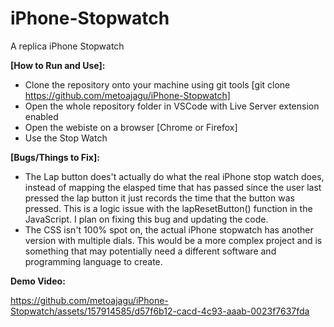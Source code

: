 # iPhone-Stopwatch
A replica iPhone Stopwatch

**[How to Run and Use]:**

- Clone the repository onto your machine using git tools [git clone https://github.com/metoajagu/iPhone-Stopwatch]
- Open the whole repository folder in VSCode with Live Server extension enabled
- Open the webiste on a browser [Chrome or Firefox]
- Use the Stop Watch

**[Bugs/Things to Fix]:**

- The Lap button does't actually do what the real iPhone stop watch does, instead of mapping the elasped time that has passed since the user last pressed the lap button it just records the time that the button was pressed. This is a logic issue with the lapResetButton() function in the JavaScript. I plan on fixing this bug and updating the code.
- The CSS isn't 100% spot on, the actual iPhone stopwatch has another version with multiple dials. This would be a more complex project and is something that may potentially need a different software and programming language to create.


**Demo Video:**



https://github.com/metoajagu/iPhone-Stopwatch/assets/157914585/d57f6b12-cacd-4c93-aaab-0023f7637fda

